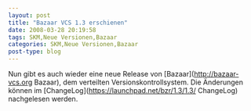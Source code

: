```yaml
---
layout: post
title: "Bazaar VCS 1.3 erschienen"
date: 2008-03-28 20:19:58
tags: SKM,Neue Versionen,Bazaar
categories: SKM,Neue Versionen,Bazaar
post-type: blog
---
```

Nun gibt es auch wieder eine neue Release von [Bazaar](http://bazaar-vcs.org Bazaar), dem verteilten Versionskontrollsystem. 
Die Änderungen können im [ChangeLog](https://launchpad.net/bzr/1.3/1.3/ ChangeLog) nachgelesen werden.
